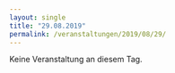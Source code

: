 ```yaml
---
layout: single
title: "29.08.2019"
permalink: /veranstaltungen/2019/08/29/
---
```


Keine Veranstaltung an diesem Tag.
